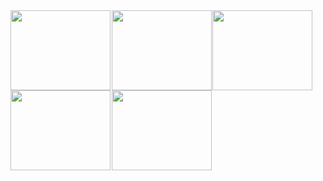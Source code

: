 <img src="https://skygpt.oss-accelerate.aliyuncs.com/gpt/1729564776746011.png" align="left" style="margin-right: 0.1rem;  width:  10rem; height: 8rem;" />
<img src="https://skygpt.oss-accelerate.aliyuncs.com/gpt/28ace62d-0cb4-41a9-b3d3-070dfb67e6f2.png" align="left" style="margin-right: 0.1rem; width:  10rem; height: 8rem;" />
<img src="https://skygpt.oss-accelerate.aliyuncs.com/gpt/1729563584616086.png" align="left" style="margin-right: 0.1rem; width:  10rem; height: 8rem;" />
<img src="https://skygpt.oss-accelerate.aliyuncs.com/gpt/1729564261245951.png" align="left" style="margin-right: 0.1rem; width:  10rem; height: 8rem;" />
<img src="https://skygpt.oss-accelerate.aliyuncs.com/gpt/1729564261245951.png" align="left" style=" width:  10rem; height: 8rem;" />

